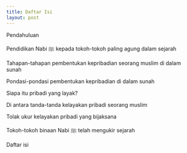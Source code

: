 ```yaml
---
title: Daftar Isi
layout: post
---
```

<!---
مقدمة
--->
Pendahuluan

<!---
تربية النبي ﷺ أعظم الشخصيات في التاريخ
--->  
Pendidikan Nabi ﷺ kepada tokoh-tokoh paling agung dalam sejarah 

<!---
مراحل بناء الشخصية المسلمة في السنة النبوية
--->
Tahapan-tahapan pembentukan kepribadian seorang muslim di dalam sunah

<!---
أسس بناء الشخصية في السنة النبوية
--->
Pondasi-pondasi pembentukan kepribadian di dalam sunah

<!---
من هو الإنسان السوي؟
--->
Siapa itu pribadi yang layak?

<!---
من سمات الشخصية المسلمة السوية
--->
Di antara tanda-tanda kelayakan pribadi seorang muslim

<!---
ميزان السواء النفسي العادل
--->
Tolak ukur kelayakan pribadi yang bijaksana

<!---
شخصيات بناها النبي ﷺ صنعت التاريخ
--->
Tokoh-tokoh binaan Nabi ﷺ telah mengukir sejarah

<!---
الفهرس
--->
Daftar isi